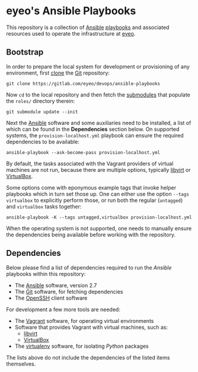 # eyeo's Ansible Playbooks

This repository is a collection of [Ansible][ansible] [playbooks][playbook]
and associated resources used to operate the infrastructure at [eyeo][eyeo].

## Bootstrap

In order to prepare the local system for development or provisioning of any
environment, first [clone][clone] the [Git][git] repository:

    git clone https://gitlab.com/eyeo/devops/ansible-playbooks

Now `cd` to the local repository and then fetch the [submodules][submodule]
that populate the `roles/` directory therein:

    git submodule update --init

Next the [Ansible][ansible] software and some auxiliaries need to be installed,
a list of which can be found in the **Dependencies** section below.
On supported systems, the `provision-localhost.yml` playbook can ensure the
required dependencies to be available:

    ansible-playbook --ask-become-pass provision-localhost.yml

By default, the tasks associated with the Vagrant providers of
virtual machines are not run, because there are multiple options,
typically [libvirt][libvirt] or [VirtualBox][virtualbox].

Some options come with eponymous example tags that invoke helper playbooks
which in turn set those up. One can either use the option `--tags
virtualbox` to explicitly perform those, or run both the regular
(`untagged`) and `virtualbox` tasks together:

    ansible-playbook -K --tags untagged,virtualbox provision-localhost.yml

When the operating system is not supported, one needs to manually ensure the
dependencies being available before working with the repository.

## Dependencies

Below please find a list of dependencies required to run the *Ansible* playbooks
within this repository:

- The [Ansible][ansible] software, version 2.7
- The [Git][git] software, for fetching dependencies
- The [OpenSSH][openssh] client software

For development a few more tools are needed:

- The [Vagrant][vagrant] software, for operating virtual environments
- Software that provides Vagrant with virtual machines, such as:
  - [libvirt][libvirt]
  - [VirtualBox][virtualbox]
- The [virtualenv][virtualenv] software, for isolating *Python* packages

The lists above do not include the dependencies of the listed items themselves.


[ansible]:    https://docs.ansible.com/ansible/latest/index.html
[clone]:      https://git-scm.com/docs/git-clone
[eyeo]:       https://eyeo.com/
[git]:        https://git-scm.com/
[libvirt]:    https://libvirt.org/
[openssh]:    https://www.openssh.com/
[playbook]:   https://docs.ansible.com/ansible/latest/user_guide/playbooks.html
[python]:     https://www.python.org/
[submodule]:  https://git-scm.com/docs/git-submodule
[vagrant]:    https://www.vagrantup.com/
[virtualbox]: https://www.virtualbox.org/
[virtualenv]: https://virtualenv.pypa.io/
